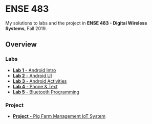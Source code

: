 # ENSE 483

My solutions to labs and the project in **ENSE 483 - Digital Wireless Systems**,
Fall 2019.

## Overview

### Labs

- [**Lab 1** - Android Intro](./labs/lab1)
- [**Lab 2** - Android UI](./labs/lab2)
- [**Lab 3** - Android Activities](./labs/lab3)
- [**Lab 4** - Phone & Text](./labs/lab4)
- [**Lab 5** - Bluetooth Programming](./labs/lab5)

### Project

- [**Project** - Pig Farm Management IoT System](./project)
